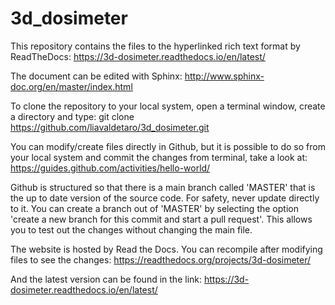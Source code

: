 # 3d_dosimeter

This repository contains the files to the hyperlinked rich text format by ReadTheDocs: https://3d-dosimeter.readthedocs.io/en/latest/

The document can be edited with Sphinx: http://www.sphinx-doc.org/en/master/index.html

To clone the repository to your local system, open a terminal window, create a directory and type:
git clone https://github.com/liavaldetaro/3d_dosimeter.git

You can modify/create files directly in Github, but it is possible to do so from your local system and commit the changes from terminal, take a look at:
https://guides.github.com/activities/hello-world/

Github is structured so that there is a main branch called 'MASTER' that is the up to date version of the source code. For safety, never update directly to it. You can create a branch out of 'MASTER' by selecting the option 'create a new branch for this commit and start a pull request'. This allows you to test out the changes without changing the main file.

The website is hosted by Read the Docs. You can recompile after modifying files to see the changes: 
https://readthedocs.org/projects/3d-dosimeter/

And the latest version can be found in the link:
https://3d-dosimeter.readthedocs.io/en/latest/
